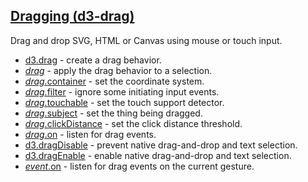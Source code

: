 ## [Dragging (d3-drag)](https://github.com/d3/d3-drag/tree/v3.0.0)

Drag and drop SVG, HTML or Canvas using mouse or touch input.

- [d3.drag](https://github.com/d3/d3-drag/blob/v3.0.0/README.md#drag) - create a drag behavior.
- [_drag_](https://github.com/d3/d3-drag/blob/v3.0.0/README.md#_drag) - apply the drag behavior to a selection.
- [_drag_.container](https://github.com/d3/d3-drag/blob/v3.0.0/README.md#drag_container) - set the coordinate system.
- [_drag_.filter](https://github.com/d3/d3-drag/blob/v3.0.0/README.md#drag_filter) - ignore some initiating input events.
- [_drag_.touchable](https://github.com/d3/d3-drag/blob/v3.0.0/README.md#drag_touchable) - set the touch support detector.
- [_drag_.subject](https://github.com/d3/d3-drag/blob/v3.0.0/README.md#drag_subject) - set the thing being dragged.
- [_drag_.clickDistance](https://github.com/d3/d3-drag/blob/v3.0.0/README.md#drag_clickDistance) - set the click distance threshold.
- [_drag_.on](https://github.com/d3/d3-drag/blob/v3.0.0/README.md#drag_on) - listen for drag events.
- [d3.dragDisable](https://github.com/d3/d3-drag/blob/v3.0.0/README.md#dragDisable) - prevent native drag-and-drop and text selection.
- [d3.dragEnable](https://github.com/d3/d3-drag/blob/v3.0.0/README.md#dragEnable) - enable native drag-and-drop and text selection.
- [_event_.on](https://github.com/d3/d3-drag/blob/v3.0.0/README.md#event_on) - listen for drag events on the current gesture.
